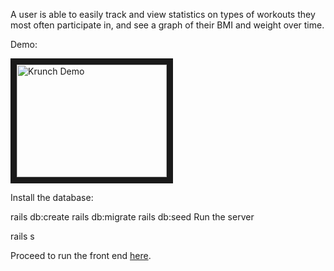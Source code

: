 
A user is able to easily track and view statistics on types of workouts they most often participate in, and see a graph of their BMI and weight over time.


Demo:

<a href="https://youtu.be/WJhYYFeTEc4" target="_blank"><img src="http://img.youtube.com/vi/WJhYYFeTEc4/0.jpg" 
alt="Krunch Demo" width="240" height="180" border="10" /></a>


Install the database:

rails db:create
rails db:migrate
rails db:seed
Run the server

rails s


Proceed to run the front end <a href="https://github.com/adnapp/krunch-frontend">here</a>.
